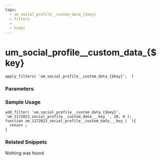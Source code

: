 ```yaml
---
tags: 
  - um_social_profile__custom_data_{$key}
  - filters
  - 
  - hooks
---
```

# um\_social\_profile\_\_custom\_data\_{$key}

``` php:no-line-numbers
apply_filters( 'um_social_profile__custom_data_{$key}',  )
```
<div class='hook-sep'></div>

### Parameters

<div class='hook-sep'></div>



### Sample Usage

``` php:no-line-numbers
add_filter( 'um_social_profile__custom_data_{$key}', 'um_1172023_social_profile__custom_data___key_', 10, 0 );
function um_1172023_social_profile__custom_data___key_(  ){
  return ;
}
```
<div class='hook-sep'></div>



### Related Snippets

Nothing was found


